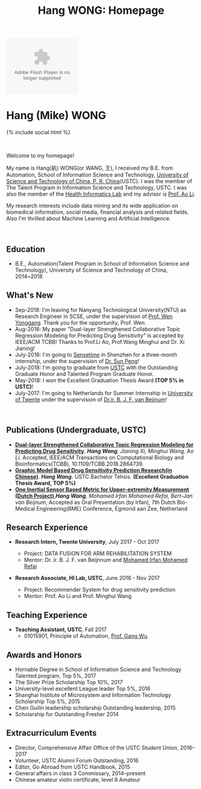 ﻿---
layout: default
section: home
title: "Hang WONG: Homepage"
---
<object classid="clsid:D27CDB6E-AE6D-11cf-96B8-444553540000" 
codebase="http://download.macromedia.com/pub/shockwave/cabs/flash/swflash.cab#version=9,0,16,0" 
width="320" height="400" > 
<param name="movie" value="motion1.swf"> 
<param name="quality" value="high"> 
<param name="play" value="true"> 
<param name="LOOP" value="false"> 
<embed src="static/info/motion1.swf" width="190px" play="true" loop="true" quality="high" pluginspage="http://www.macromedia.com/go/getflashplayer" 
type="application/x-shockwave-flash">
</embed> 
</object> 

# Hang (Mike) WONG
{% include social.html %}

&nbsp;

Welcome to my homepage! 

My name is Hang(航) WONG(or WANG, 王), I received my B.E. from Automation, School of Information Science and Technology, [University of Science and Technology of China, P. R. China](http://www.ustc.edu.cn/)(USTC). I was the member of The Talent Program in Information Science and Technology, USTC. I was also the member of the [Health Informatics Lab](http://bioinformatics.ustc.edu.cn/) and my advisor is [Prof. Ao Li](http://bioinformatics.ustc.edu.cn/teams.html).

My research interests include data mining and its wide application on biomedical information, social media, financial analysis and related fields. Also I'm thrilled about Machine Learning and Artificial Intelligence.

&nbsp;
## Education
  *  B.E., Automation(Talent Program in School of Information Science and Technology), University of Science and Technology of China, 2014~2018

## What's New
  *  Sep-2018: I'm leaving for Nanyang Technological University(NTU) as Research Engineer in SCSE, under the supervision of [Prof. Wen Yonggang](http://www.ntu.edu.sg/home/ygwen/). Thank you for the opportunity, Prof. Wen.
  *  Aug-2018:   My paper "Dual-layer Strengthened Collaborative Topic Regression Modeling for Predicting Drug Sensitivity" is accepted by IEEE/ACM TCBB! Thanks to Prof.Li Ao, Prof.Wang Minghui and Dr. Xi Jianing!
  *  July-2018:  I'm going to [Sensetime](https://www.sensetime.com) in Shenzhen for a three-month internship, under the supervision of [Dr. Sun Peng](https://www.linkedin.com/in/sunpengsdu/)!
  *  July-2018:  I'm going to graduate from [USTC](http://www.ustc.edu.cn/) with the Outstanding Graduate Honor and Talented Program Graduate Honor.
  * May-2018:  I won the Excellent Graduation Thesis Award **(TOP 5% in USTC)**!
  * July-2017:  I'm going to Netherlands for Summer Internship in [University of Twente](https://www.utwente.nl/en/) under the supervision of [Dr.ir. B. J. F. van Beijnum](https://www.utwente.nl/en/eemcs/bss/people/staff/bert_jan_vanbeijnum/%20)!

&nbsp;

## Publications (Undergraduate, USTC)
  * **[Dual-layer Strengthened Collaborative Topic Regression Modeling for Predicting Drug Sensitivity](static/papers/17-dsctr.pdf)**. *__Hang Wang__, Jianing Xi, Minghui Wang, Ao Li.* Accepted, IEEE/ACM Transactions on Computational Biology and Bioinformatics(TCBB), 10.1109/TCBB.2018.2864739.	
  * **[Graphic Model Based Drug Sensitivity Prediction Research(in Chinese)](static/papers/18-thesis.pdf)**. *__Hang Wang.__* USTC Bachelor Tehsis. **(Excellent Graduation Thesis Award, TOP 5%)**
  * **[One Inertial Sensor Based Metric for Upper-extremity Measurement (Dutch Project)](static/papers/17-tnsre.pdf)**,*__Hang Wang__, Mohamed Irfan Mohamed Refai, Bert-Jan van Beijnum*, Accepted as Oral Presentation (by Irfan), 7th Dutch Bio-Medical Engineering(BME)  Conference, Egmond aan Zee, Netherland


## Research Experience
  * **Research Intern, Twente University**, July 2017 - Oct 2017
	* Project: DATA FUSION FOR ARM REHABILITATION SYSTEM
	* Mentor:  Dr. ir. B. J. F. van Beijnnum and [Mohamed Irfan Mohamed Refai](https://www.linkedin.com/in/mrmirfan/)

  * **Research Associate, HI Lab, USTC**, June 2016 - Nov 2017
    * Project: Recommender System for drug sensitivity prediction
    * Mentor:  Prof. Ao Li and Prof. Minghui Wang



## Teaching Experience
  * **Teaching Assistant, USTC**, Fall 2017
    * 01015901, Principle of Automation, [Prof. Gang Wu](http://iia.ustc.edu.cn/iia/?p=33).


## Awards and Honors
 * Hornable Degree in School of Information Science and Technology Talented program, Top 5%, 2017
 * The Silver Prize Scholarship Top 10%, 2017
 * University-level excellent League leader Top 5%, 2016
 * Shanghai Institute of Microsystem and Information Technology Scholarship Top 5%, 2015
 * Chen Guilin leadership scholarship Outstanding leadership, 2015
 * Scholarship for Outstanding Fresher 2014


## Extracurriculum Events
 * Director, Comprehensive Affair Office of the USTC Student Union, 2016–2017
 * Volunteer, USTC Alumni Forum Outstanding, 2016
 * Editor, Go Abroad from USTC Handbook, 2015
 * General affairs in class 3 Commissary, 2014–present
 * Chinese amateur violin certificate, level 8 Amateur
